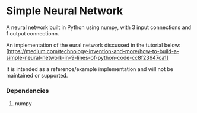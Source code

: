 # Simple Neural Network
A neural network built in Python using numpy, with 3 input connections and 1 output connectionn.

An implementation of the eural network discussed in the tutorial below:
[https://medium.com/technology-invention-and-more/how-to-build-a-simple-neural-network-in-9-lines-of-python-code-cc8f23647ca1]

It is intended as a reference/example implementation and will not be maintained or supported.

### Dependencies
1. numpy


